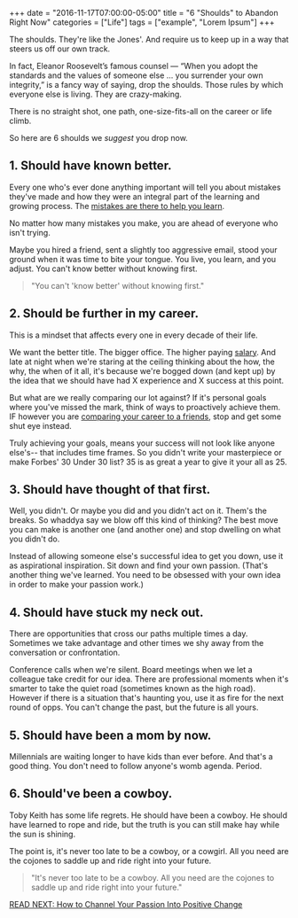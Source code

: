 +++
  date = "2016-11-17T07:00:00-05:00"
  title = "6 \"Shoulds\" to Abandon Right Now"
  categories = ["Life"]
  tags = ["example", "Lorem Ipsum"]
+++



<span class="dropcap">T</span>he shoulds. They're like the Jones'. And require us to keep up in a way that steers us off our own track. 

In fact, Eleanor Roosevelt’s famous counsel — “When you adopt the standards and the values of someone else … you surrender your own integrity,” is a fancy way of saying, drop the shoulds. Those rules by which everyone else is living. They are crazy-making. 

There is no straight shot, one path, one-size-fits-all on the career or life climb. 

So here are 6 shoulds we *suggest* you drop now. 

## 1. Should have known better.
Every one who's ever done anything important will tell you about mistakes they've made and how they were an integral part of the learning and growing process. The [mistakes are there to help you learn](http://advice.shinetext.com/articles/the-4-rs-you-need-to-recover-from-a-mistake/).

No matter how many mistakes you make, you are ahead of everyone who isn't trying. 

Maybe you hired a friend, sent a slightly too aggressive email, stood your ground when it was time to bite your tongue. You live, you learn, and you adjust. You can't know better without knowing first. 

> "You can't 'know better' without knowing first."


## 2. Should be further in my career.

This is a mindset that affects every one in every decade of their life. 

We want the better title. The bigger office. The higher paying [salary](http://advice.shinetext.com/articles/3-ways-your-money-management-can-instantly-boost-your-happiness/). And late at night when we're staring at the ceiling thinking about the how, the why, the when of it all, it's because we're bogged down (and kept up) by the idea that we should have had X experience and X success at this point.   

But what are we really comparing our lot against? If it's personal goals where you've missed the mark, think of ways to proactively achieve them. IF however you are [comparing your career to a friends](http://advice.shinetext.com/articles/wherever-you-are-is-exactly-where-you-need-to-be/), stop and get some shut eye instead. 

Truly achieving your goals, means your success will not look like anyone else's-- that includes time frames. So you didn't write your masterpiece or make Forbes' 30 Under 30 list? 35 is as great a year to give it your all as 25. 

## 3. Should have thought of that first. 

Well, you didn't. Or maybe you did and you didn't act on it. Them's the breaks. So whaddya say we blow off this kind of thinking? The best move you can make is another one (and another one) and stop dwelling on what you didn't do. 

Instead of allowing someone else's successful idea to get you down, use it as aspirational inspiration. Sit down and find your own passion. (That's another thing we've learned. You need to be obsessed with your own idea in order to make your passion work.) 

## 4. Should have stuck my neck out. 
There are opportunities that cross our paths multiple times a day. Sometimes we take advantage and other times we shy away from the conversation or confrontation. 

Conference calls when we're silent. Board meetings when we let a colleague take credit for our idea. There are professional moments when it's smarter to take the quiet road (sometimes known as the high road). However if there is a situation that's haunting you, use it as fire for the next round of opps. You can't change the past, but the future is all yours. 

## 5. Should have been a mom by now. 
Millennials are waiting longer to have kids than ever before. And that's a good thing. You don't need to follow anyone's womb agenda. Period. 

## 6. Should've been a cowboy. 
Toby Keith has some life regrets. He should have been a cowboy. He should have learned to rope and ride, but the truth is you can still make hay while the sun is shining.  

The point is, it's never too late to be a cowboy, or a cowgirl. All you need are the cojones to saddle up and ride right into your future.

> "It's never too late to be a cowboy. All you need are the cojones to saddle up and ride right into your future."


[READ NEXT: How to Channel Your Passion Into Positive Change](http://advice.shinetext.com/articles/how-to-channel-your-passion-into-positive-change/)

<div class="pubexchange_module" id="pubexchange_below_content" data-pubexchange-module-id="2323"></div>

<script>(function(w, d, s, id) {
  w.PUBX=w.PUBX || {pub: "shine_text", discover: false, lazy: true};
  var js, pjs = d.getElementsByTagName(s)[0];
  if (d.getElementById(id)) return;
  js = d.createElement(s); js.id = id; js.async = true;
  js.src = "//main.pubexchange.com/loader.min.js";
  pjs.parentNode.insertBefore(js, pjs);
}(window, document, "script", "pubexchange-jssdk"));</script>

